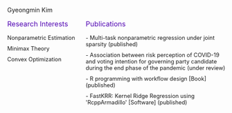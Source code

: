 
<style>
  /* 부모 <ul>에 flexbox 적용 */
  ul {
    display: flex;
    list-style-type: none; /* 기본 점 제거 */
    padding: 0; /* 기본 여백 제거 */
    margin: 0;
    gap: 20px; /* 항목 사이 간격 */
  }

  li {
    flex: 1; /* 각 li 요소를 동일 비율로 확장 */
    max-width: 300px; /* li 요소의 최대 너비 고정 */
    word-wrap: break-word; /* 긴 단어 줄바꿈 */
    overflow-wrap: break-word; /* 추가적인 줄바꿈 지원 */
  }

  li:first-child {
    flex: 1; /* Research Interests는 기본 크기 */
    max-width: 200px; /* 최대 너비 제한 */
  }

  li:last-child {
    flex: 2; /* Publications 칸을 더 크게 */
    max-width: 600px; /* 최대 너비 제한 */
  }

  .spn5 {
    display: block; /* 텍스트를 한 줄로 */
    margin-bottom: 10px;
    color: hsl(266, 91%, 37%);
    font-size: 1rem;
  }

  .my-enumerate {
    margin: 0; /* 기본 여백 제거 */
    padding: 5px 0; /* 약간의 패딩 */
    word-wrap: break-word; /* 긴 단어 줄바꿈 */
    overflow-wrap: break-word; /* 추가적인 줄바꿈 지원 */
    white-space: normal; /* 기본 줄바꿈 동작 활성화 */
    font-size: 0.8rem;
  }

  .nested {
    padding-left: 15px; /* 중첩된 목록은 들여쓰기 */
  }
</style>



<span class="spn3">Gyeongmin Kim</span>

<ul>
  <li>
    <span class="spn5">Research Interests</span>
    <p class="my-enumerate">
    <i class="fa-solid fa-hashtag" style="font-size:0.7rem"></i> Nonparametric Estimation
    </p>
    <p class="my-enumerate">
    <i class="fa-solid fa-hashtag" style="font-size:0.7rem"></i> Minimax Theory
    </p>
    <p class="my-enumerate">
    <i class="fa-solid fa-hashtag" style="font-size:0.7rem"></i> Convex Optimization
    </p>
  </li>
  <li>
    <span class="spn5">Publications</span>
    <p class="my-enumerate">
      - Multi-task nonparametric regression under joint sparsity (published)
    </p>
    <p class="my-enumerate">
    - Association between risk perception of COVID-19 and voting intention for governing party candidate during the end phase of the pandemic (under review)
    </p>
    <p class="my-enumerate">
    - R programming with workflow design [Book] (published)
    </p>
    <p class="my-enumerate">
    - FastKRR: Kernel Ridge Regression using 'RcppArmadillo' [Software] (published)
    </p>
  </li>
</ul>